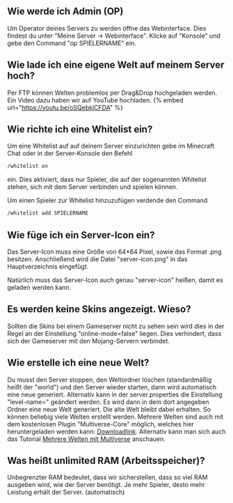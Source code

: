## Wie werde ich Admin (OP)
Um Operator deines Servers zu werden öffne das Webinterface. Dies findest du unter "Meine Server -> Webinterface".
Klicke auf "Konsole" und gebe den Command "op SPIELERNAME" ein.

## Wie lade ich eine eigene Welt auf meinem Server hoch?
Per FTP können Welten problemlos per Drag&Drop hochgeladen werden.
Ein Video dazu haben wir auf YouTube hochladen.
{% embed url="https://youtu.be/oSQebkjCFDA" %}

## Wie richte ich eine Whitelist ein?
Um eine Whitelist auf auf deinem Server einzurichten gebe im Minecraft Chat oder in der Server-Konsole den Befehl 
```bash
/whitelist on
```
ein. Dies aktiviert, dass nur Spieler, die auf der sogenannten Whitelist stehen, sich mit dem Server verbinden und spielen können.

Um einen Spieler zur Whitelist hinzuzufügen verdende den Command 
```bash
/whitelist add SPIELERNAME
```

## Wie füge ich ein Server-Icon ein?
Das Server-Icon muss eine Größe von 64*64 Pixel, sowie das Format .png besitzen. Anschließend wird die Datei "server-icon.png" in das Hauptverzeichnis eingefügt.

Natürlich muss das Server-Icon auch genau "server-icon" heißen, damit es geladen werden kann.

## Es werden keine Skins angezeigt. Wieso?
Sollten die Skins bei einem Gameserver nicht zu sehen sein wird dies in der Regel an der Einstellung "online-mode=false" liegen. Dies verhindert, dass sich der Gameserver mit den Mojang-Servern verbindet.

## Wie erstelle ich eine neue Welt?
Du musst den Server stoppen, den Weltordner löschen (standardmäßig heißt der "world") und den Server wieder starten, dann wird automatisch eine neue generiert.
Alternativ kann in der server.properties die Einstellung "level-name=" geändert werden. Es wird dann in dem dort angegeben Ordner eine neue Welt generiert. Die alte Welt bleibt dabei erhalten. So können beliebig viele Welten erstellt werden. Mehrere Welten sind auch mit dem kostenlosen Plugin "Multiverse-Core" möglich, welches hier heruntergeladen werden kann: [Downloadlink](https://www.spigotmc.org/resources/multiverse-core.390/). Alternativ kann man sich auch das Tutorial [Mehrere Welten mit Multiverse](minecraft-server/mehrere-welten.md) anschauen.

## Was heißt unlimited RAM (Arbeitsspeicher)?
Unbegrenzter RAM bedeutet, dass wir sicherstellen, dass so viel RAM ausgeben wird, wie der Server benötigt. Je mehr Spieler, desto mehr Leistung erhält der Server. (automatisch)
